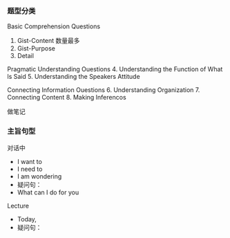 ### 题型分类

Basic Comprehension Questions

1. Gist-Content 数量最多
2. Gist-Purpose
3. Detail

Pragmatic Understanding Ouestions
4. Understanding the Function of What ls Said
5. Understanding the Speakers Attitude

Connecting Information Ouestions
6. Understanding Organization
7. Connecting Content
8. Making Inferencos



做笔记



### 主旨句型

对话中

- I want to
- I need to
- I am wondering
- 疑问句：
- What can I do for you

Lecture

- Today, 
- 疑问句：



